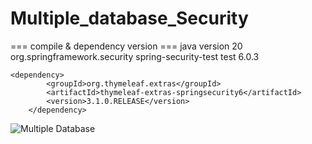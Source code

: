 # Multiple_database_Security
=== compile & dependency version ===
java version 20
		<dependency>
			<groupId>org.springframework.security</groupId>
			<artifactId>spring-security-test</artifactId>
			<scope>test</scope>
			<version>6.0.3</version>
		</dependency>

  	<dependency>
			<groupId>org.thymeleaf.extras</groupId>
			<artifactId>thymeleaf-extras-springsecurity6</artifactId>
			<version>3.1.0.RELEASE</version>
		</dependency>

![Multiple Database](https://github.com/skylandbruce/Multiple_database_Security-/assets/122707932/df957c26-e065-4db9-8028-e03586331ece)
